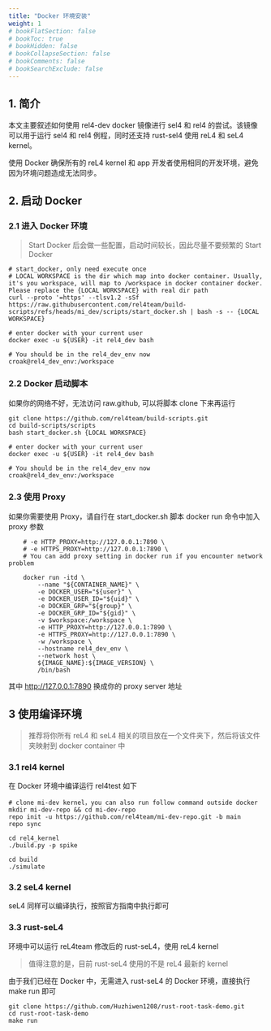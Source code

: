 ```yaml
---
title: "Docker 环境安装"
weight: 1
# bookFlatSection: false
# bookToc: true
# bookHidden: false
# bookCollapseSection: false
# bookComments: false
# bookSearchExclude: false
---
```


## 1. 简介

本文主要叙述如何使用 rel4-dev docker 镜像进行 sel4 和 rel4 的尝试。该镜像可以用于运行 sel4 和 rel4 例程，同时还支持 rust-sel4 使用 reL4 和 seL4 kernel。

使用 Docker 确保所有的 reL4 kernel 和 app 开发者使用相同的开发环境，避免因为环境问题造成无法同步。

## 2. 启动 Docker

### 2.1 进入 Docker 环境

> Start Docker 后会做一些配置，启动时间较长，因此尽量不要频繁的 Start Docker

```
# start_docker, only need execute once
# LOCAL WORKSPACE is the dir which map into docker container. Usually, it's you workspace, will map to /workspace in docker container docker. Please replace the {LOCAL WORKSPACE} with real dir path 
curl --proto '=https' --tlsv1.2 -sSf https://raw.githubusercontent.com/rel4team/build-scripts/refs/heads/mi_dev/scripts/start_docker.sh | bash -s -- {LOCAL WORKSPACE}

# enter docker with your current user
docker exec -u ${USER} -it rel4_dev bash

# You should be in the rel4_dev_env now
croak@rel4_dev_env:/workspace
```

### 2.2 Docker 启动脚本

如果你的网络不好，无法访问 raw.github, 可以将脚本 clone 下来再运行

```
git clone https://github.com/rel4team/build-scripts.git
cd build-scripts/scripts
bash start_docker.sh {LOCAL WORKSPACE}

# enter docker with your current user
docker exec -u ${USER} -it rel4_dev bash

# You should be in the rel4_dev_env now
croak@rel4_dev_env:/workspace
```

### 2.3 使用 Proxy

如果你需要使用 Proxy，请自行在 start_docker.sh 脚本 docker run 命令中加入 proxy 参数

```
    # -e HTTP_PROXY=http://127.0.0.1:7890 \
    # -e HTTPS_PROXY=http://127.0.0.1:7890 \
    # You can add proxy setting in docker run if you encounter network problem

    docker run -itd \
        --name "${CONTAINER_NAME}" \
        -e DOCKER_USER="${user}" \
        -e DOCKER_USER_ID="${uid}" \
        -e DOCKER_GRP="${group}" \
        -e DOCKER_GRP_ID="${gid}" \
        -v $workspace:/workspace \
        -e HTTP_PROXY=http://127.0.0.1:7890 \
        -e HTTPS_PROXY=http://127.0.0.1:7890 \
        -w /workspace \
        --hostname rel4_dev_env \
        --network host \
        ${IMAGE_NAME}:${IMAGE_VERSION} \
        /bin/bash

```

其中 http://127.0.0.1:7890 换成你的 proxy server 地址

## 3 使用编译环境

> 推荐将你所有 reL4 和 seL4 相关的项目放在一个文件夹下，然后将该文件夹映射到 docker container 中

### 3.1 rel4 kernel

在 Docker 环境中编译运行 rel4test 如下

```
# clone mi-dev kernel，you can also run follow command outside docker
mkdir mi-dev-repo && cd mi-dev-repo
repo init -u https://github.com/rel4team/mi-dev-repo.git -b main
repo sync

cd rel4_kernel
./build.py -p spike

cd build
./simulate

```

### 3.2 seL4 kernel

seL4 同样可以编译执行，按照官方指南中执行即可

### 3.3 rust-seL4

环境中可以运行 reL4team 修改后的 rust-seL4，使用 reL4 kernel

> 值得注意的是，目前 rust-seL4 使用的不是 reL4 最新的 kernel

由于我们已经在 Docker 中，无需进入 rust-seL4 的 Docker 环境，直接执行 make run 即可

```
git clone https://github.com/Huzhiwen1208/rust-root-task-demo.git
cd rust-root-task-demo
make run
```